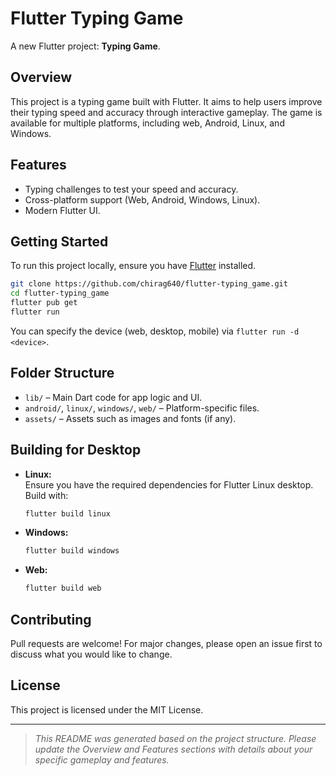 # Flutter Typing Game

A new Flutter project: **Typing Game**.

## Overview

This project is a typing game built with Flutter. It aims to help users improve their typing speed and accuracy through interactive gameplay. The game is available for multiple platforms, including web, Android, Linux, and Windows.

## Features

- Typing challenges to test your speed and accuracy.
- Cross-platform support (Web, Android, Windows, Linux).
- Modern Flutter UI.

## Getting Started

To run this project locally, ensure you have [Flutter](https://flutter.dev/docs/get-started/install) installed.

```bash
git clone https://github.com/chirag640/flutter-typing_game.git
cd flutter-typing_game
flutter pub get
flutter run
```

You can specify the device (web, desktop, mobile) via `flutter run -d <device>`.

## Folder Structure

- `lib/` – Main Dart code for app logic and UI.
- `android/`, `linux/`, `windows/`, `web/` – Platform-specific files.
- `assets/` – Assets such as images and fonts (if any).

## Building for Desktop

- **Linux:**  
  Ensure you have the required dependencies for Flutter Linux desktop.  
  Build with:  
  ```bash
  flutter build linux
  ```

- **Windows:**  
  ```bash
  flutter build windows
  ```

- **Web:**  
  ```bash
  flutter build web
  ```

## Contributing

Pull requests are welcome! For major changes, please open an issue first to discuss what you would like to change.

## License

This project is licensed under the MIT License.

---

> *This README was generated based on the project structure. Please update the Overview and Features sections with details about your specific gameplay and features.*
